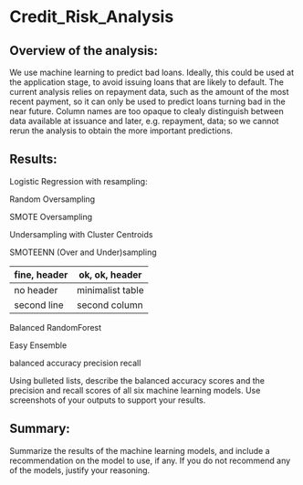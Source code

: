 # Credit_Risk_Analysis


## Overview of the analysis:

  We use machine learning to predict bad loans. Ideally, this could be used at the application stage, to avoid issuing loans that are likely to default. The current analysis relies on repayment data, such as the amount of the most recent payment, so it can only be used to predict loans turning bad in the near future. Column names are too opaque to clealy distinguish between data available at issuance and later, e.g. repayment, data; so we cannot rerun the analysis to obtain the more important predictions.


## Results:

Logistic Regression with resampling:

 Random Oversampling

 SMOTE Oversampling

 Undersampling with Cluster Centroids

 SMOTEENN (Over and Under)sampling
 

| fine, header | ok, ok, header |
| --- | --- |
| no header | minimalist table |
| second line | second column |


Balanced RandomForest

Easy Ensemble

balanced accuracy
precision
recall


 Using bulleted lists, describe the balanced accuracy scores and the precision and recall scores of all six machine learning models. Use screenshots of your outputs to support your results.

## Summary: 

 Summarize the results of the machine learning models, and include a recommendation on the model to use, if any. If you do not recommend any of the models, justify your reasoning.


